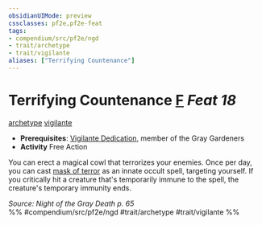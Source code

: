 ```yaml
---
obsidianUIMode: preview
cssclasses: pf2e,pf2e-feat
tags:
- compendium/src/pf2e/ngd
- trait/archetype
- trait/vigilante
aliases: ["Terrifying Countenance"]
---
```

# Terrifying Countenance  [F](rules/core-rulebook/chapter-9-playing-the-game.md#Actions "Free Action") *Feat 18*  
[archetype](rules/traits/archetype.md "Archetype Feat Trait")  [vigilante](rules/traits/vigilante-apg.md "Vigilante Feat Trait")  

- **Prerequisites**: [Vigilante Dedication](compendium/feats/vigilante-dedication-apg.md), member of the Gray Gardeners
- **Activity** Free Action

You can erect a magical cowl that terrorizes your enemies. Once per day, you can cast [mask of terror](compendium/spells/mask-of-terror.md) as an innate occult spell, targeting yourself. If you critically hit a creature that's temporarily immune to the spell, the creature's temporary immunity ends.

*Source: Night of the Gray Death p. 65*  
%% #compendium/src/pf2e/ngd #trait/archetype #trait/vigilante %%